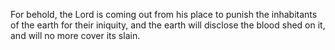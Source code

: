 For behold, the Lord is coming out from his place to punish the inhabitants of the earth for their iniquity, and the earth will disclose the blood shed on it, and will no more cover its slain.
